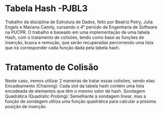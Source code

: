 # Tabela Hash -PJBL3
Trabalho da disciplina de Estrutura de Dados, feito por Beatriz Petry, Julia Engels e Mariana Camily, cursando o 4° período de Engenharia de Software na PUCPR. O trabalho é baseado em uma implementação de uma tabela Hash, com o tratamento de colisões, tendo como base as funções de inserção, busca e remoção, que serão recuperadas percorrendo uma lista que irá corresponder cada função dada pela tabela hash.

# Tratamento de Colisão
Neste caso, iremos utilizar 2 maneiras de tratar essas colisões, sendo elas: Encadeamento (Chaining): Cada slot da tabela hash contém uma lista encadeada de elementos que têm o mesmo valor de hash. Sondagem Quadrática (Quadratic Probing): Semelhante à sondagem linear, mas a função de sondagem utiliza uma função quadrática para calcular a próxima posição de inserção.

